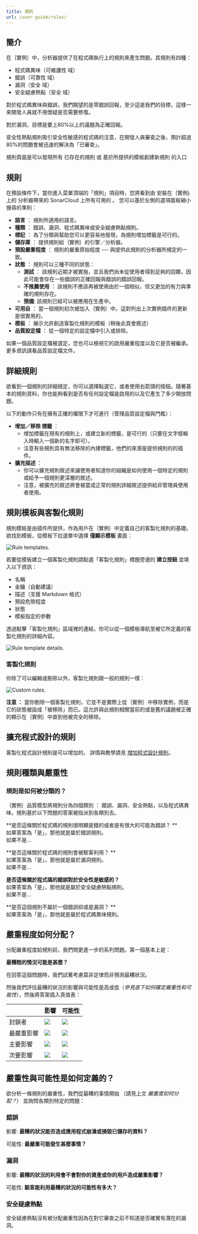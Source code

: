 ```yaml
---
title: 規則
url: /user-guide/rules/
---
```

## 簡介
在｛實例｝中，分析器提供了在程式碼執行上的規則來產生問題。其規則有四種： 
* 程式碼異味（可維護性 域）
* 錯誤（可靠性 域）
* 漏洞（安全 域）
* 安全疑慮熱點（安全 域）

對於程式碼異味與錯誤，我們期望的是零錯誤回報，至少這是我們的目標，這樣一來開發人員就不用懷疑是否需要修復。 

對於漏洞，目標是要上80%以上的議題為正確回報。 

安全性熱點規則吸引安全性敏感的程式碼的注意，在開發人員審查之後，預計超過80%的問題會被迅速的解決為「已審查」。

規則頁面是可以發現所有 已存在的規則 或 基於所提供的模板創建新規則 的入口 

## 規則

在預設條件下，當你進入菜單頂端的「規則」項目時，您將看到由 <!-- sonarqube --> 安裝在｛實例｝上的 <!-- /sonarqube --> 分析器帶來的 <!-- sonarcloud --> SonarCloud 上所有可用的 <!-- /sonarcloud -->。 您可以基於左側的選項面板縮小搜尋的準則： 
* **語言** ： 規則所適用的語言。
* **種類** ： 錯誤、漏洞、程式碼異味或安全疑慮熱點規則。 
* **標記** ： 為了分類與幫助您可以更容易地發現，為規則增加標籤是可行的。 
* **儲存庫** ： 提供規則給｛實例｝的引擎／分析器。
* **預設嚴重程度** ： 規則的嚴重原始程度  --- 與提供此規則的分析器所規定的一致。
* **狀態** ： 規則可以三種不同的狀態：
  * **測試** ： 該規則近期才被實施，並且我們尚未從使用者得到足夠的回饋，因此可能會存在一些錯誤的正確回報與錯誤的錯誤回報。 
  * **不推薦使用** ： 該規則不應該再被使用由於一個相似，但又更加的有力與準確的規則存在。 
  * **預備**: 該規則已經可以被應用在生產中。 
* **可用自** ： 當一個規則初次被加入｛實例｝中。這對列出上次實例插件的更新是很實用的。 
* **模板** ： 展示允許創造客製化規則的模板（稍後此頁會敘述） 
* **品質設定檔** ： 從一個特定的設定檔中引入或排除。 

如果一個品質設定檔被選定，您也可以檢視它的啟用嚴重程度以及它是否被繼承。更多資訊請看品質設定檔文件。 

## 詳細規則

欲看到一個規則的詳細規定，你可以選擇點選它，或者使用右箭頭的按鈕。隨著基本的規則資料，你也能夠看到是否有任何設定檔是啟用的以及它產生了多少開放問題。 

以下的動作只有在擁有正確的權限下才可進行（管理品質設定檔與門檻）： 

* **增加／移除 標籤** ： 
  * 增加標籤在現有的規則上，或建立新的標籤，是可行的（只要在文字框輸  入時輸入一個新的名字即可）。 
  * 注意有些規則具有無法移除的內建標籤，他們的來源是提供規則的的插件。 
* **擴充描述** ： 
  * 你可以擴充規則敘述來讓使用者知道你的組織是如何使用一個特定的規則或給予一個規則更深層的敘述。 
  * 注意，被擴充的敘述將會被當成正常的規則詳細敘述提供給非管理員使用者使用。 

<!-- sonarqube -->
## 規則模板與客製化規則 

規則模板是由插件所提供，作為用戶在｛實例｝中定義自己的客製化規則的基礎。欲找到模板，從模板下拉選單中選擇 **僅顯示模板** 畫面： 

![Rule templates.](/images/rule-templates.png)

若要從模板建立一個客製化規則請點選「客製化規則」標題旁邊的 **建立按鈕** 並填入以下資訊： 
* 名稱
* 金鑰（自動建議）
* 描述（支援 Markdown 格式）
* 預設危險程度
* 狀態
* 模板指定的參數

透過點擊「客製化規則」區域裡的連結，你可以從一個模板導航至被它所定義的客製化規則的詳細內容。 

![Rule template details.](/images/rule-template-details.png)

### 客製化規則
你除了可以編輯或刪除以外，客製化規則跟一般的規則一樣：

![Custom rules.](/images/rules-custom.png)

**注意 ：** 當你刪除一個客製化規則，它並不是實際上從｛實例｝中移除實例，而是它的狀態被設成「被移除」而已。這允許與此規則相關當前的或是舊的議題被正確的顯示在｛實例｝中直到他被完全的移除。 

## 擴充程式設計的規則

客製化程式設計規則是可以增加的。 詳情與教學請見 [增加程式設計規則](/extend/adding-coding-rules/)。
<!-- /sonarqube -->

## 規則種類與嚴重性 

### 規則是如何被分類的？

｛實例｝品質模型將規則分為四個類別 ： 錯誤、漏洞、安全熱點，以及程式碼異味。規則基於以下問題的答案被指派到各類別去。 

**是否這條關於程式碼的規則很明顯是錯的或者是有很大的可能為錯誤？ **  
如果答案為「是」，那他就是屬於錯誤規則。   
如果不是...

**是否這條關於程式碼的規則會被駭客利用？ **  
如果答案為「是」，那他就是屬於漏洞規則。   
如果不是...

**是否這條關於程式碼的錯誤對於安全性是敏感的？**  
如果答案為「是」，那他就是屬於安全疑慮熱點規則。  
如果不是...

**是否這個規則不屬於一個錯誤抑或是漏洞？ **  
如果答案為「是」，那他就是屬於程式碼異味規則。 

## 嚴重程度如何分配？ 
分配嚴重程度給規則前，我們問更進一步的系列問題。第一個基本上是： 

**最糟糕的情況可能是甚麼？**

在回答這個問題時，我們試著考慮莫非定律而非預測最糟狀況。 

然後我們評估最糟的狀況的影響與可能性是高或低（_參見底下如何確定嚴重性和可能性_），然後將答案插入真值表：

|          | 影響                    | 可能性                  |
| -------- | ---------------------- | ---------------------- |
| 封鎖者    | ![](/images/check.svg) | ![](/images/check.svg) |
| 最嚴重影響 | ![](/images/check.svg) | ![](/images/cross.svg) |
| 主要影響   | ![](/images/cross.svg) | ![](/images/check.svg) |
| 次要影響   | ![](/images/cross.svg) | ![](/images/cross.svg) |

## 嚴重性與可能性是如何定義的？
欲分析一條規則的嚴重性，我們從最糟的事情開始 （請見上文 _嚴重度如何分配？_） 並詢問各類別特定的問題： 

### 錯誤
影響: **最糟的狀況能否造成應用程式崩潰或損毀已儲存的資料？**

可能性: **最嚴重可能發生甚麼事情？**

### 漏洞
影響: **最糟的狀況的利用會不會對你的資產或你的用戶造成嚴重影響？**

可能性: **駭客能利用最糟的狀況的可能性有多大？**

### 安全疑慮熱點 
安全疑慮熱點沒有被分配嚴重性因為在對它審查之前不知道是否確實有潛在的漏洞。 
